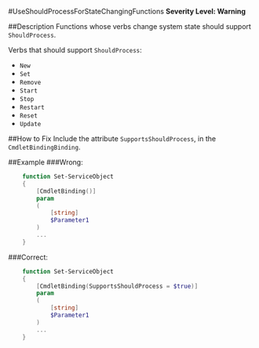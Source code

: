 ﻿#UseShouldProcessForStateChangingFunctions
**Severity Level: Warning**

##Description
Functions whose verbs change system state should support `ShouldProcess`.

Verbs that should support `ShouldProcess`:
* `New`
* `Set`
* `Remove`
* `Start`
* `Stop`
* `Restart`
* `Reset`
* `Update`

##How to Fix
Include the attribute `SupportsShouldProcess`, in the `CmdletBindingBinding`.

##Example
###Wrong:
``` PowerShell
	function Set-ServiceObject
	{
	    [CmdletBinding()]
		param
		(
			[string]
			$Parameter1
		)
		...
	}
```

###Correct:
``` PowerShell
	function Set-ServiceObject
	{
	    [CmdletBinding(SupportsShouldProcess = $true)]
	    param
		(
			[string]
			$Parameter1
		)
		...
	}
```
